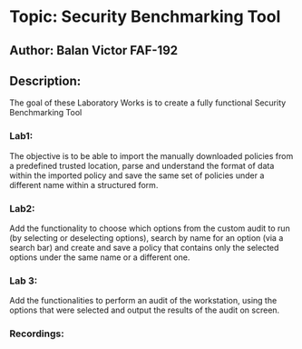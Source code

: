 # Topic: Security Benchmarking Tool
## Author: Balan Victor FAF-192
## Description: 
The goal of these Laboratory Works is to create a fully functional Security Benchmarking Tool
### Lab1: 
The objective is to be able to import the manually downloaded policies from a predefined trusted location, parse and understand the format of data within the imported policy and save the same set of policies under a different name within a structured form.
### Lab2:
Add the functionality to choose which options from the custom audit to run (by selecting or deselecting options), search by name for an option (via a search bar) and create and save a policy that contains only the selected options under the same name or
a different one.
### Lab 3: 
Add the functionalities to perform an audit of the workstation, using the options that were selected and output the results of the audit on screen.
### Recordings:
